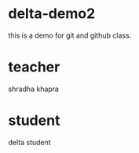# delta-demo2
this is a demo for git and github class.


# teacher
shradha khapra

# student
delta student